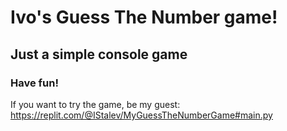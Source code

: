 # Ivo's Guess The Number game!
## Just a simple console game
### Have fun!
If you want to try the game, be my guest:
https://replit.com/@IStalev/MyGuessTheNumberGame#main.py
